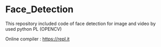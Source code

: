 # Face_Detection
This repository included code of face detection for image and video by used python PL (OPENCV)

Online compiler : https://repl.it
